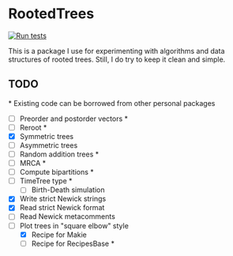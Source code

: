 # RootedTrees

[![Run tests](https://github.com/eascarrunz/RootedTrees/actions/workflows/test.yml/badge.svg)](https://github.com/eascarrunz/RootedTrees/actions/workflows/test.yml)

This is a package I use for experimenting with algorithms and data structures of rooted 
trees. Still, I do try to keep it clean and simple.

## TODO

\* Existing code can be borrowed from other personal packages

- [ ] Preorder and postorder vectors *
- [ ] Reroot *
- [x] Symmetric trees
- [ ] Asymmetric trees
- [ ] Random addition trees *
- [ ] MRCA *
- [ ] Compute bipartitions *
- [ ] TimeTree type *
    - [ ] Birth-Death simulation
- [x] Write strict Newick strings
- [x] Read strict Newick format
- [ ] Read Newick metacomments
- [ ] Plot trees in "square elbow" style
    - [x] Recipe for Makie
    - [ ] Recipe for RecipesBase *
